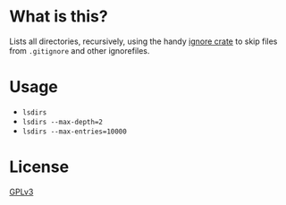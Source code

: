 # What is this?

Lists all directories, recursively, using the handy [ignore crate](https://crates.io/crates/ignore) to skip files from `.gitignore` and other ignorefiles.

# Usage

- `lsdirs`
- `lsdirs --max-depth=2`
- `lsdirs --max-entries=10000`

# License

[GPLv3](LICENSE)
